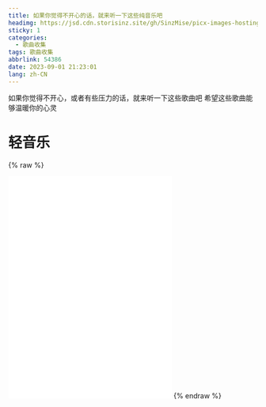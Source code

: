 ```yaml
---
title: 如果你觉得不开心的话，就来听一下这些纯音乐吧
headimg: https://jsd.cdn.storisinz.site/gh/SinzMise/picx-images-hosting@master/wallhaven-ne3k6o_1920x1080.39jlt0h900u0.4qravgk7ju.webp
sticky: 1
categories:
  - 歌曲收集
tags: 歌曲收集
abbrlink: 54386
date: 2023-09-01 21:23:01
lang: zh-CN
---
```

如果你觉得不开心，或者有些压力的话，就来听一下这些歌曲吧
希望这些歌曲能够温暖你的心灵
<!-- more -->
# 轻音乐
{% raw %}
<iframe frameborder="no" border="0" marginwidth="0" marginheight="0" width=330 height=450 src="//music.163.com/outchain/player?type=0&id=8706644516&auto=0&height=430"></iframe>
{% endraw %}
